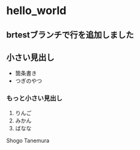 # hello_world

## brtestブランチで行を追加しました

## 小さい見出し

- 箇条書き
- つぎのやつ

### もっと小さい見出し

1. りんご
2. みかん
3. ばなな

Shogo Tanemura
